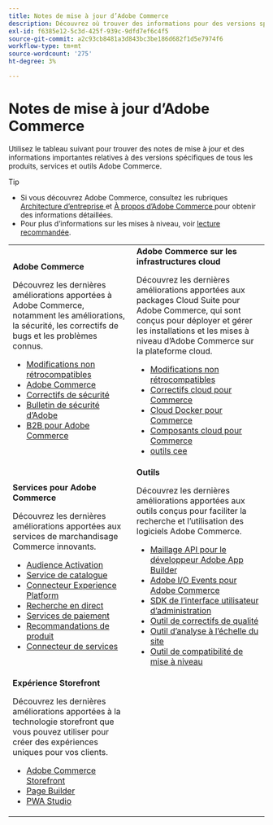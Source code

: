 ```yaml
---
title: Notes de mise à jour d’Adobe Commerce
description: Découvrez où trouver des informations pour des versions spécifiques d’Adobe Commerce.
exl-id: f6385e12-5c3d-425f-939c-9dfd7ef6c4f5
source-git-commit: a2c93cb8481a3d843bc3be186d682f1d5e7974f6
workflow-type: tm+mt
source-wordcount: '275'
ht-degree: 3%

---
```



# Notes de mise à jour d’Adobe Commerce

Utilisez le tableau suivant pour trouver des notes de mise à jour et des informations importantes relatives à des versions spécifiques de tous les produits, services et outils Adobe Commerce.

>[!TIP]
>
>- Si vous découvrez Adobe Commerce, consultez les rubriques [ Architecture d’entreprise ](../../implementation-playbook/architecture/enterprise-blueprint.md) et [ À propos d’Adobe Commerce ](https://experienceleague.adobe.com/en/docs/commerce-admin/start/about) pour obtenir des informations détaillées.
>- Pour plus d’informations sur les mises à niveau, voir [lecture recommandée](../../upgrade/resources/recommended-reading.md).

<table>
  <tbody>
    <tr>
      <td><strong>Adobe Commerce</strong>
        <p>Découvrez les dernières améliorations apportées à Adobe Commerce, notamment les améliorations, la sécurité, les correctifs de bugs et les problèmes connus.</p>
          <ul>
            <li><a href="https://developer.adobe.com/commerce/php/development/backward-incompatible-changes/">Modifications non rétrocompatibles</a></li>
            <li><a href="commerce/overview.md">Adobe Commerce</a></li>
            <li><a href="security/overview.md">Correctifs de sécurité</a></li>
            <li><a href="https://helpx.adobe.com/security/products/magento.html">Bulletin de sécurité d’Adobe</a></li>
            <li><a href="https://experienceleague.adobe.com/docs/commerce-admin/b2b/release-notes.html">B2B pour Adobe Commerce</a></li>
          </ul>
        </td>
      <td><strong>Adobe Commerce sur les infrastructures cloud</strong>
        <p>Découvrez les dernières améliorations apportées aux packages Cloud Suite pour Adobe Commerce, qui sont conçus pour déployer et gérer les installations et les mises à niveau d’Adobe Commerce sur la plateforme cloud.</p>
          <ul>
            <li><a href="https://experienceleague.adobe.com/en/docs/commerce-cloud-service/user-guide/release-notes/backward-incompatible-changes">Modifications non rétrocompatibles</a></li>
            <li><a href="https://experienceleague.adobe.com/en/docs/commerce-cloud-service/user-guide/release-notes/cloud-patches">Correctifs cloud pour Commerce</a></li>
            <li><a href="https://experienceleague.adobe.com/en/docs/commerce-cloud-service/user-guide/release-notes/cloud-docker">Cloud Docker pour Commerce</a></li>
            <li><a href="https://experienceleague.adobe.com/en/docs/commerce-cloud-service/user-guide/release-notes/cloud-components">Composants cloud pour Commerce</a></li>
            <li><a href="https://experienceleague.adobe.com/en/docs/commerce-cloud-service/user-guide/release-notes/ece-tools-package">outils cee</a></li>
          </ul>
      </td>
    </tr>
    <tr>
      <td><strong> Services pour Adobe Commerce </strong>
        <p>Découvrez les dernières améliorations apportées aux services de marchandisage Commerce innovants.</p>
          <ul>
            <li><a href="https://experienceleague.adobe.com/docs/commerce-admin/customers/audience-activation.html">Audience Activation</a></li>
            <li><a href="https://experienceleague.adobe.com/docs/commerce-merchant-services/catalog-service/release-notes.html">Service de catalogue</a></li>
            <li><a href="https://experienceleague.adobe.com/docs/commerce-merchant-services/experience-platform-connector/release-notes.html">Connecteur Experience Platform</a></li>
            <li><a href="https://experienceleague.adobe.com/docs/commerce-merchant-services/live-search/release-notes.html">Recherche en direct</a></li>
            <li><a href="https://experienceleague.adobe.com/docs/commerce-merchant-services/payment-services/release-notes.html">Services de paiement</a></li>
            <li><a href="https://experienceleague.adobe.com/docs/commerce-merchant-services/product-recommendations/release-notes.html">Recommandations de produit</a></li>
            <li><a href="https://experienceleague.adobe.com/docs/commerce-merchant-services/user-guides/integration-services/saas.html">Connecteur de services</a></li>
          </ul>
        </td>
      <td><strong> Outils </strong>
        <p>Découvrez les dernières améliorations apportées aux outils conçus pour faciliter la recherche et l’utilisation des logiciels Adobe Commerce.</p>
          <ul>
            <li><a href="https://developer.adobe.com/graphql-mesh-gateway/">Maillage API pour le développeur Adobe App Builder</a></li>
            <li><a href="https://developer.adobe.com/commerce/events/get-started/release-notes/">Adobe I/O Events pour Adobe Commerce</a></li>
            <li><a href="https://developer.adobe.com/commerce/extensibility/admin-ui-sdk/release-notes/">SDK de l’interface utilisateur d’administration</a></li>
            <li><a href="../../tools/quality-patches-tool/release-notes.md">Outil de correctifs de qualité</a></li>
            <li><a href="../../tools/site-wide-analysis-tool/intro.md">Outil d’analyse à l’échelle du site</a></li>
            <li><a href="../../upgrade/upgrade-compatibility-tool/overview.md">Outil de compatibilité de mise à niveau</a></li>
          </ul>
      </td>
    </tr>
    <tr>
       <td><strong>Expérience Storefront</strong>
        <p>Découvrez les dernières améliorations apportées à la technologie storefront que vous pouvez utiliser pour créer des expériences uniques pour vos clients.</p>
          <ul>
            <li><a href="https://experienceleague.adobe.com/developer/commerce/storefront/">Adobe Commerce Storefront</a></li>
            <li><a href="https://experienceleague.adobe.com/docs/commerce-admin/page-builder/release-notes.html">Page Builder</a></li>
            <li><a href="https://github.com/magento/pwa-studio/releases/latest">PWA Studio</a></li>
          </ul>
      </td>
      <td></td>
    </tr>
  </tbody>
</table>
